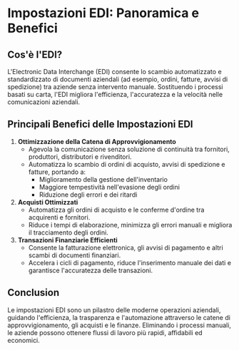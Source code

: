 # Impostazioni EDI: Panoramica e Benefici

## **Cos'è l'EDI?**

L'Electronic Data Interchange (EDI) consente lo scambio automatizzato e standardizzato di documenti aziendali (ad esempio, ordini, fatture, avvisi di spedizione) tra aziende senza intervento manuale. Sostituendo i processi basati su carta, l'EDI migliora l'efficienza, l'accuratezza e la velocità nelle comunicazioni aziendali.

## **Principali Benefici delle Impostazioni EDI**

1. **Ottimizzazione della Catena di Approvvigionamento**
   * Agevola la comunicazione senza soluzione di continuità tra fornitori, produttori, distributori e rivenditori.
   * Automatizza lo scambio di ordini di acquisto, avvisi di spedizione e fatture, portando a:
     * Miglioramento della gestione dell'inventario
     * Maggiore tempestività nell'evasione degli ordini
     * Riduzione degli errori e dei ritardi
2. **Acquisti Ottimizzati**
   * Automatizza gli ordini di acquisto e le conferme d'ordine tra acquirenti e fornitori.
   * Riduce i tempi di elaborazione, minimizza gli errori manuali e migliora il tracciamento degli ordini.
3. **Transazioni Finanziarie Efficienti**
   * Consente la fatturazione elettronica, gli avvisi di pagamento e altri scambi di documenti finanziari.
   * Accelera i cicli di pagamento, riduce l'inserimento manuale dei dati e garantisce l'accuratezza delle transazioni.

## **Conclusion**

Le impostazioni EDI sono un pilastro delle moderne operazioni aziendali, guidando l'efficienza, la trasparenza e l'automazione attraverso le catene di approvvigionamento, gli acquisti e le finanze. Eliminando i processi manuali, le aziende possono ottenere flussi di lavoro più rapidi, affidabili ed economici.
